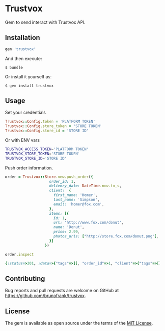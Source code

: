 # Trustvox

Gem to send interact with Trustvox API.

## Installation

```ruby
gem 'trustvox'
```

And then execute:

    $ bundle

Or install it yourself as:

    $ gem install trustvox

## Usage

Set your credentials

```ruby
Trustvox::Config.token = 'PLATFORM TOKEN'
Trustvox::Config.store_token = 'STORE TOKEN'
Trustvox::Config.store_id = 'STORE ID'
```

Or with ENV vars

```sh
TRUSTVOX_ACCESS_TOKEN='PLATFORM TOKEN'
TRUSTVOX_STORE_TOKEN='STORE TOKEN'
TRUSTVOX_STORE_ID='STORE ID'
```

Push order information.

```ruby
order = Trustvox::Store.new.push_order({
                    order_id: 1,
                    delivery_date: DateTime.now.to_s,
                    client:  {
                      first_name: 'Homer',
                      last_name: 'Simpson',
                      email: 'homer@fox.com',
                    },
                    items: [{
                      id: 1,
                      url: 'http://www.fox.com/donut',
                      name: 'Donut',
                      price: 2.99,
                      photos_urls: ["http://store.fox.com/donut.png"],
                    }]
                  })

order.inspect

{:status=>201, :data=>{"tags"=>[], "order_id"=>1, "client"=>{"tags"=>[], "first_name"=>"Homer", "last_name"=>"Simpson", "email"=>"homer@fox.com"}, "delivery_date"=>"2018-04-03", "items"=>[{"id"=>"1", "name"=>"Donut", "url"=>"http://www.fox.com/donut", "price"=>"2.99", "tags"=>[]}]}}
```

## Contributing

Bug reports and pull requests are welcome on GitHub at https://github.com/brunofrank/trustvox.

## License

The gem is available as open source under the terms of the [MIT License](https://opensource.org/licenses/MIT).

